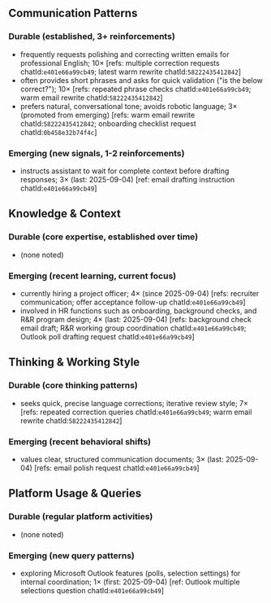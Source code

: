 ## Communication Patterns
### Durable (established, 3+ reinforcements)
- frequently requests polishing and correcting written emails for professional English; 10× [refs: multiple correction requests chatId:`e401e66a99cb49`; latest warm rewrite chatId:`58222435412842`]
- often provides short phrases and asks for quick validation ("is the below correct?"); 10× [refs: repeated phrase checks chatId:`e401e66a99cb49`; warm email rewrite chatId:`58222435412842`]
- prefers natural, conversational tone; avoids robotic language; 3× (promoted from emerging) [refs: warm email rewrite chatId:`58222435412842`; onboarding checklist request chatId:`0b458e32b74f4c`]

### Emerging (new signals, 1-2 reinforcements)
- instructs assistant to wait for complete context before drafting responses; 3× (last: 2025-09-04) [ref: email drafting instruction chatId:`e401e66a99cb49`]

## Knowledge & Context
### Durable (core expertise, established over time)
- (none noted)

### Emerging (recent learning, current focus)
- currently hiring a project officer; 4× (since 2025-09-04) [refs: recruiter communication; offer acceptance follow-up chatId:`e401e66a99cb49`]
- involved in HR functions such as onboarding, background checks, and R&R program design; 4× (last: 2025-09-04) [refs: background check email draft; R&R working group coordination chatId:`e401e66a99cb49`; Outlook poll drafting request chatId:`e401e66a99cb49`]

## Thinking & Working Style
### Durable (core thinking patterns)
- seeks quick, precise language corrections; iterative review style; 7× [refs: repeated correction queries chatId:`e401e66a99cb49`; warm email rewrite chatId:`58222435412842`]

### Emerging (recent behavioral shifts)
- values clear, structured communication documents; 3× (last: 2025-09-04) [refs: email polish request chatId:`e401e66a99cb49`]

## Platform Usage & Queries
### Durable (regular platform activities)
- (none noted)

### Emerging (new query patterns)
- exploring Microsoft Outlook features (polls, selection settings) for internal coordination; 1× (first: 2025-09-04) [ref: Outlook multiple selections question chatId:`e401e66a99cb49`]